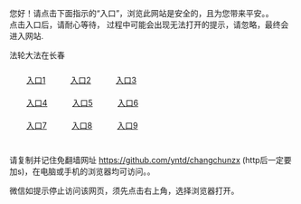 您好！请点击下面指示的“入口”，浏览此网站是安全的，且为您带来平安。。 <br/>
点击入口后，请耐心等待， 过程中可能会出现无法打开的提示，请忽略，最终会进入网站. </br>

法轮大法在长春<br/>
<div style="padding:10px"><a style="margin:20px" target="_blank" href="https://d1cd7melul701n.cloudfront.net/2Qpsp?wvpgw" id="ccLink1" rel="nofollow">入口1</a> <a target="_blank" style="margin:20px" href="https://d1uft6d6jp6l7l.cloudfront.net/2Qpsp?pnwzyrpf" id="ccLink2" rel="nofollow">入口2</a> <a style="margin:20px" target="_blank" href="https://d2kt3buawa5v52.cloudfront.net/2Qpsp?lvvfxkp" id="ccLink3" rel="nofollow">入口3</a></div>

<div style="padding:10px" ><a style="margin:20px" target="_blank" href="https://d1cd7melul701n.cloudfront.net/2Qpsp?wvpgw" id="ccLink4" rel="nofollow">入口4</a> <a style="margin:20px" href="https://d1uft6d6jp6l7l.cloudfront.net/2Qpsp?pnwzyrpf" target="_blank" id="ccLink5" rel="nofollow">入口5</a> <a style="margin:20px" href="https://d2kt3buawa5v52.cloudfront.net/2Qpsp?lvvfxkp" target="_blank" id="ccLink6" rel="nofollow">入口6</a></div>

<div style="padding:10px"><a style="margin:20px" target="_blank" href="https://d1cd7melul701n.cloudfront.net/2Qpsp?wvpgw" id="ccLink7" rel="nofollow">入口7</a> <a style="margin:20px" href="https://d1uft6d6jp6l7l.cloudfront.net/2Qpsp?pnwzyrpf" target="_blank" id="ccLink8" rel="nofollow">入口8</a> <a style="margin:20px" target="_blank" href="https://d2kt3buawa5v52.cloudfront.net/2Qpsp?lvvfxkp" id="ccLink9" rel="nofollow">入口9</a></div>

<br/>



请复制并记住免翻墙网址 https://github.com/yntd/changchunzx (http后一定要加s)，在电脑或手机的浏览器均可访问。。<br/>

微信如提示停止访问该网页，须先点击右上角，选择浏览器打开。
